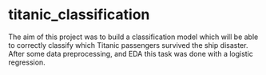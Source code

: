 # titanic_classification
The aim of this project was to build a classification model which will be able to correctly classify which Titanic passengers survived the ship disaster. After some data preprocessing, and EDA this task was done with a logistic regression.
## 
